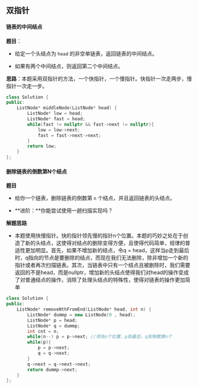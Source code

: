 ## 双指针

#### 链表的中间结点

**题目**：

- 给定一个头结点为 `head` 的非空单链表，返回链表的中间结点。

- 如果有两个中间结点，则返回第二个中间结点。

**思路**：本题采用双指针的方法，一个快指针，一个慢指针。快指针一次走两步，慢指针一次走一步。

```c++
class Solution {
public:
    ListNode* middleNode(ListNode* head) {
        ListNode* low = head;
        ListNode* fast = head;
        while(fast != nullptr && fast->next != nullptr){
            low = low->next;
            fast = fast->next->next;
        }
        return low;
    }
};
```



#### 删除链表的倒数第N个结点

**题目**

- 给你一个链表，删除链表的倒数第 `n` 个结点，并且返回链表的头结点。

- **进阶：**你能尝试使用一趟扫描实现吗？

**解题思路**

- 本题使用快慢指针。快的指针领先慢的指针n个位置。本题的巧妙之处在于创造了新的头结点，这使得对结点的删除变得方便，且使得代码简单，规律的普适性更加明显。首先，如果不增加新的结点，令q = head，这样当p走到最后时，q指向的节点是要删除的结点，而现在我们无法删除，除非增加一个新的指针或者再次扫描链表。其次，当链表中只有一个结点且被删除时，我们需要返回的不是head，而是nullptr，增加新的头结点使得我们对head的操作变成了对普通结点的操作，消除了处理头结点的特殊性，使得对链表的操作更加简单

```c++
class Solution {
public:
    ListNode* removeNthFromEnd(ListNode* head, int n) {
        ListNode* dummp = new ListNode(0 , head);
        ListNode* p = head;
        ListNode* q = dummp;
        int cnt = n;
        while(n--) p = p->next; //领先n个位置，p到最后，q到倒数第n个
        while(p){
            p = p->next;
            q = q->next;
        }
        q->next = q->next->next;
        return dummp->next;
    }
};
```

